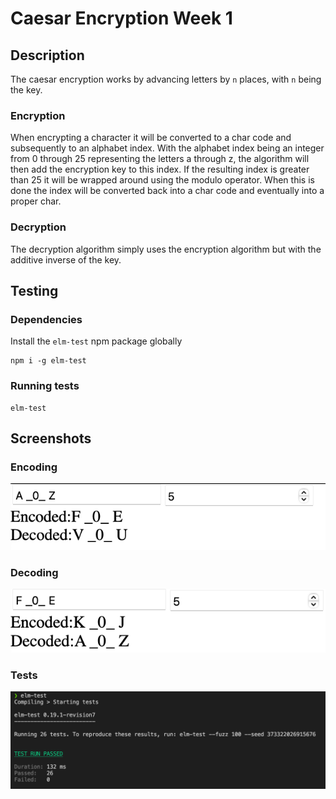 # Caesar Encryption Week 1

## Description
The caesar encryption works by advancing letters by `n` places, with `n` being the key.

### Encryption
When encrypting a character it will be converted to a char code and subsequently to an alphabet index. With the alphabet index being an integer from 0 through 25 representing the letters a through z, the algorithm will then add the encryption key to this index. If the resulting index is greater than 25 it will be wrapped around using the modulo operator. When this is done the index will be converted back into a char code and eventually into a proper char.

### Decryption
The decryption algorithm simply uses the encryption algorithm but with the additive inverse of the key.

## Testing
### Dependencies
Install the `elm-test` npm package globally
```
npm i -g elm-test
```
### Running tests
```
elm-test
```

## Screenshots
### Encoding
![](./screenshots/encode.png)
### Decoding
![](./screenshots/decode.png)
### Tests
![](./screenshots/tests.png)

